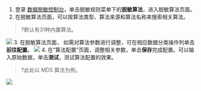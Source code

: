 
1. 登录 [数据脱敏控制台](https://console.cloud.tencent.com/dmask/rules-algorithms)，单击脱敏规则菜单下的**脱敏算法**，进入脱敏算法页面。
2. 在脱敏算法页面，可以按算法类型、算法来源和算法名称来搜索相关算法。
>?默认有31种内置算法。
>
![](https://main.qcloudimg.com/raw/72c7042ba215dada52c65d02f3f96615.png)
3. 在脱敏算法页面， 如需对算法参数进行调整，可在相应数据分类操作列单击**前往配置**。
![](https://main.qcloudimg.com/raw/397c87a8fab7a29fc996717b63d7a9c3.png)
4. 在“算法配置”页面，调整相关参数，单击**保存**完成配置。可以输入原始数据，单击**测试**，测试算法配置的效果。
>?此处以 MD5 算法为例。
>
![](https://main.qcloudimg.com/raw/c5caa1b7b63a871accd487ffbfbd3875.png)


